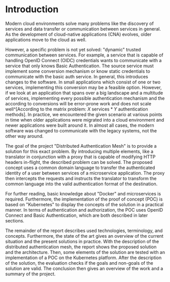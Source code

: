 # Introduction

Modern cloud environments solve many problems like the discovery of services and data transfer or communication between services in general. As the development of cloud-native applications (CNA) evolves, older applications move to the cloud as well.

However, a specific problem is not yet solved: "dynamic" trusted communication between services. For example, a service that is capable of handling OpenID Connect (OIDC) credentials wants to communicate with a service that only knows Basic Authentication. The source service must implement some conversion mechanism or know static credentials to communicate with the basic auth service. In general, this introduces changes to the software. In small applications which consist of one or two services, implementing this conversion may be a feasible option. However, if we look at an application that spans over a big landscape and a multitude of services, implementing every possible authentication mechanism and the according to conversions will be error-prone work and does not scale well^[According to the matrix problem: $X \text{ services} * Y \text{ authentication methods}$]. In practice, we encountered the given scenario at various points in time when older applications were migrated into a cloud environment and newer applications were built around it. In almost all cases, the modern software was changed to communicate with the legacy systems, not the other way around.

The goal of the project "Distributed Authentication Mesh" is to provide a solution for this exact problem. By introducing multiple elements, like a translator in conjunction with a proxy that is capable of modifying HTTP headers in-flight, the described problem can be solved. The proposed concept uses a common domain language to transfer the authenticated identity of a user between services of a microservice application. The proxy then intercepts the requests and instructs the translator to transform the common language into the valid authentication format of the destination.

For further reading, basic knowledge about "Docker" and microservices is required. Furthermore, the implementation of the proof of concept (POC) is based on "Kubernetes" to display the concepts of the solution in a practical manner. In terms of authentication and authorization, the POC uses OpenID Connect and Basic Authentication, which are both described in later sections.

The remainder of the report describes used technologies, terminology, and concepts. Furthermore, the state of the art gives an overview of the current situation and the present solutions in practice. With the description of the distributed authentication mesh, the report shows the proposed solution and the architecture. Then, some elements of the solution are tested with an implementation of a POC on the Kubernetes platform. After the description of the solution, the evaluation checks if the goals and non-goals of the solution are valid. The conclusion then gives an overview of the work and a summary of the project.
